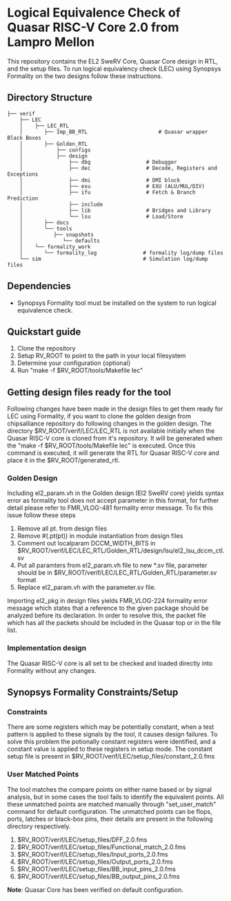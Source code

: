 # Logical Equivalence Check of Quasar RISC-V Core 2.0 from Lampro Mellon

This repository contains the EL2 SweRV Core, Quasar Core design in RTL, and the setup files. To run logical equivalency check (LEC) using Synopsys Formality on the two designs follow these instructions.

## Directory Structure

    ├── verif
        ├── LEC
        │    ├── LEC_RTL
        │       ├── Imp_BB_RTL                       # Quasar wrapper Black Boxes
        │       ├── Golden_RTL
        │           ├── configs
        │           ├── design
        │               ├── dbg                  # Debugger
        │               ├── dec                  # Decode, Registers and Exceptions 
        │               ├── dmi                  # DMI block
        │               ├── exu                  # EXU (ALU/MUL/DIV)
        │               ├── ifu                  # Fetch & Branch Prediction
        │               ├── include                
        │               ├── lib                  # Bridges and Library
        │               └── lsu                  # Load/Store
        │       ├── docs
        │       └── tools
        │          ├── snapshots
        │             └── defaults
        │    └── formality_work
        │       └── formality_log               # formality log/dump files
        └── sim                                 # Simulation log/dump files

## Dependencies

- Synopsys Formality tool must be installed on the system to run logical equivalence check.

## Quickstart guide

1. Clone the repository
2. Setup RV_ROOT to point to the path in your local filesystem
3. Determine your configuration {optional}
4. Run "make -f $RV_ROOT/tools/Makefile lec"

## Getting design files ready for the tool

Following changes have been made in the design files to get them ready for LEC using Formality, if you want to clone the golden design from chipsalliance repository do following changes in the golden design.
The directory $RV_ROOT/verif/LEC/LEC_RTL is not available initially when the Quasar RISC-V core is cloned from it's repository. It will be generated when the "make -f $RV_ROOT/tools/Makefile lec" is executed. Once this command is executed, it will generate the RTL for Quasar RISC-V core and place it in the $RV_ROOT/generated_rtl.

### Golden Design

Including el2_param.vh in the Golden design (El2 SweRV core) yields syntax error as formality tool does not accept parameter in this format, for further detail please refer to FMR_VLOG-481 formality error message. To fix this issue follow these steps

1. Remove all pt. from design files
2. Remove #(.pt(pt)) in module instantiation from design files
3. Comment out localparam DCCM_WIDTH_BITS in $RV_ROOT/verif/LEC/LEC_RTL/Golden_RTL/design/lsu/el2_lsu_dccm_ctl.sv
4. Put all paramters from el2_param.vh file to new *.sv file, parameter should be in $RV_ROOT/verif/LEC/LEC_RTL/Golden_RTL/parameter.sv format
5. Replace el2_param.vh with the parameter.sv file.

Importing el2_pkg in design files yields FMR_VLOG-224 formality error message which states that a reference to the given package should be analyzed before its declaration. In order to resolve this, the packet file which has all the packets should be included in the Quasar top or in the file list.

### Implementation design 

The Quasar RISC-V core is all set to be checked and loaded directly into Formality without any changes.

## Synopsys Formality Constraints/Setup

### Constraints

There are some registers which may be potentially constant, when a test pattern is applied to these signals by the tool, it causes design failures. To solve this problem the potionally constant registers were identified, and a constant value is applied to these registers in setup mode. The constant setup file is present in $RV_ROOT/verif/LEC/setup_files/constant_2.0.fms

### User Matched Points

The tool matches the compare points on either name based or by signal analysis, but in some cases the tool fails to identify the equivalent points. All these unmatched points are matched manually through "set_user_match" command for default configuration. The unmatched points can be flops, ports, latches or black-box pins, their details are present in the following directory respectively.

1. $RV_ROOT/verif/LEC/setup_files/DFF_2.0.fms
2. $RV_ROOT/verif/LEC/setup_files/Functional_match_2.0.fms
3. $RV_ROOT/verif/LEC/setup_files/Input_ports_2.0.fms
4. $RV_ROOT/verif/LEC/setup_files/Output_ports_2.0.fms
5. $RV_ROOT/verif/LEC/setup_files/BB_input_pins_2.0.fms
6. $RV_ROOT/verif/LEC/setup_files/BB_output_pins_2.0.fms

**Note**: Quasar Core has been verified on default configuration.
